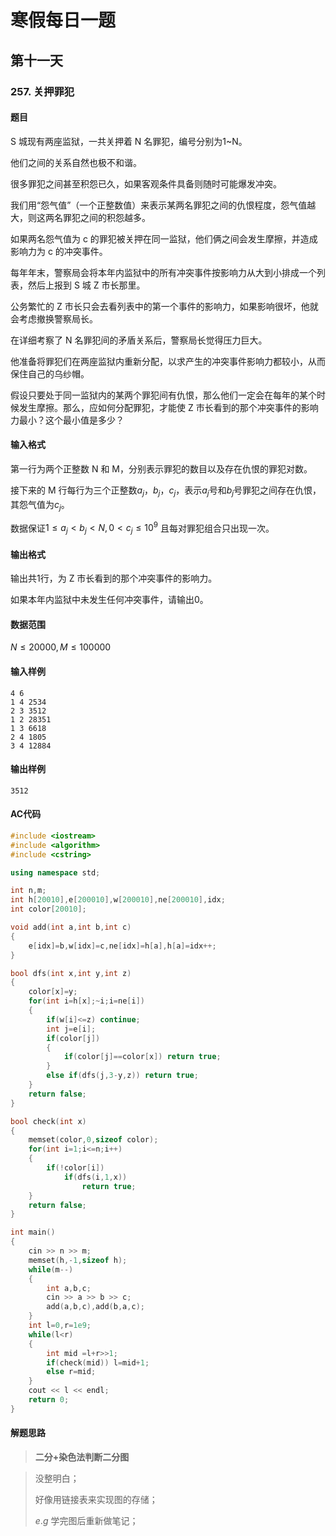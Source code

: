 # 寒假每日一题

## 第十一天

### 257. 关押罪犯

#### 题目

S 城现有两座监狱，一共关押着 N 名罪犯，编号分别为1~N。

他们之间的关系自然也极不和谐。

很多罪犯之间甚至积怨已久，如果客观条件具备则随时可能爆发冲突。

我们用“怨气值”（一个正整数值）来表示某两名罪犯之间的仇恨程度，怨气值越大，则这两名罪犯之间的积怨越多。

如果两名怨气值为 c 的罪犯被关押在同一监狱，他们俩之间会发生摩擦，并造成影响力为 c 的冲突事件。

每年年末，警察局会将本年内监狱中的所有冲突事件按影响力从大到小排成一个列表，然后上报到 S 城 Z 市长那里。

公务繁忙的 Z 市长只会去看列表中的第一个事件的影响力，如果影响很坏，他就会考虑撤换警察局长。

在详细考察了 N 名罪犯间的矛盾关系后，警察局长觉得压力巨大。

他准备将罪犯们在两座监狱内重新分配，以求产生的冲突事件影响力都较小，从而保住自己的乌纱帽。

假设只要处于同一监狱内的某两个罪犯间有仇恨，那么他们一定会在每年的某个时候发生摩擦。那么，应如何分配罪犯，才能使 Z 市长看到的那个冲突事件的影响力最小？这个最小值是多少？

#### 输入格式

第一行为两个正整数 N 和 M，分别表示罪犯的数目以及存在仇恨的罪犯对数。

接下来的 M 行每行为三个正整数$a_j，b_j，c_j$，表示$a_j$号和$b_j$号罪犯之间存在仇恨，其怨气值为$c_j$。

数据保证$1≤a_j<b_j<N,0<c_j≤10^9$ 且每对罪犯组合只出现一次。

#### 输出格式

输出共1行，为 Z 市长看到的那个冲突事件的影响力。

如果本年内监狱中未发生任何冲突事件，请输出0。

#### 数据范围

$N≤20000,M≤100000$

#### 输入样例

```
4 6
1 4 2534
2 3 3512
1 2 28351
1 3 6618
2 4 1805
3 4 12884
```

#### 输出样例

```
3512
```

#### AC代码

```c++
#include <iostream>
#include <algorithm>
#include <cstring>

using namespace std;

int n,m;
int h[20010],e[200010],w[200010],ne[200010],idx;
int color[20010];

void add(int a,int b,int c)
{
    e[idx]=b,w[idx]=c,ne[idx]=h[a],h[a]=idx++;
}

bool dfs(int x,int y,int z)
{
    color[x]=y;
    for(int i=h[x];~i;i=ne[i])
    {
        if(w[i]<=z) continue;
        int j=e[i];
        if(color[j])
        {
            if(color[j]==color[x]) return true;
        }
        else if(dfs(j,3-y,z)) return true;
    }
    return false;
}

bool check(int x)
{
    memset(color,0,sizeof color);
    for(int i=1;i<=n;i++)
    {
        if(!color[i])
            if(dfs(i,1,x)) 
                return true;
    }
    return false;
}

int main()
{
    cin >> n >> m;
    memset(h,-1,sizeof h);
    while(m--)
    {
        int a,b,c;
        cin >> a >> b >> c;
        add(a,b,c),add(b,a,c);
    }
    int l=0,r=1e9;
    while(l<r)
    {
        int mid =l+r>>1;
        if(check(mid)) l=mid+1;
        else r=mid;
    }
    cout << l << endl;
    return 0;
}
```

#### 解题思路

> **二分+染色法判断二分图**

>没整明白；
>
>好像用链接表来实现图的存储；
>
>$e.g$ 学完图后重新做笔记；

